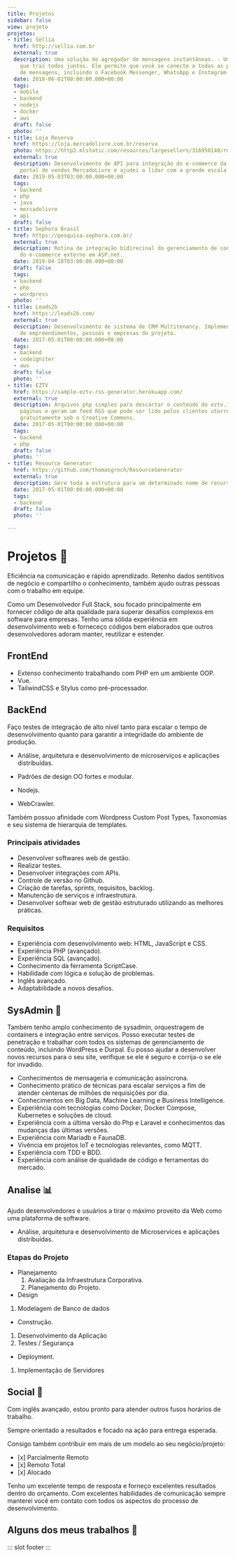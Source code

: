 ```yaml
---
title: Projetos
sidebar: false
view: projeto
projetos:
- title: Sellia
  href: http://sellia.com.br
  external: true
  description: Uma solução de agregador de mensagens instantâneas. - Um aplicativo
    que traz todos juntos. Ele permite que você se conecte a todas as plataformas
    de mensagens, incluindo o Facebook Messenger, WhatsApp e Instagram.
  date: 2018-06-01T00:00:00.000+00:00
  tags:
  - mobile
  - backend
  - nodejs
  - docker
  - aws
  draft: false
  photo: ''
- title: Loja Reserva
  href: https://loja.mercadolivre.com.br/reserva
  photo: https://http2.mlstatic.com/resources/largesellers/316950140/reserva/background201805090525.jpg
  external: true
  description: Desenvolvimento de API para integração do e-commerce da Reserva para
    portal de vendas MercadoLivre e ajudei a lidar com a grande escala de usuários.
  date: 2019-05-03T03:00:00.000+00:00
  tags:
  - backend
  - php
  - java
  - mercadolivre
  - api
  draft: false
- title: Sephora Brasil
  href: https://pesquisa.sephora.com.br/
  external: true
  description: Rotina de integração bidirecinal do gerenciamento de conteúdo com produtos
    do e-commerce externo em ASP.net.
  date: 2019-04-18T03:00:00.000+00:00
  draft: false
  tags:
  - backend
  - php
  - wordpress
  photo: ''
- title: Leads2b
  href: https://leads2b.com/
  external: true
  description: Desenvolvimento de sistema de CRM Multitenancy. Implementação de gerenciador
    de empreendimentos, pessoas e empresas do projeto.
  date: 2017-05-01T00:00:00.000+00:00
  tags:
  - backend
  - codeigniter
  - aws
  draft: false
  photo: ''
- title: EZTV
  href: https://sample-eztv-rss-generator.herokuapp.com/
  external: true
  description: Arquivos php simples para descartar o conteúdo do eztv.it mostram as
    páginas e geram um feed RSS que pode ser lido pelos clientes utorrent e liberado
    gratuitamente sob o Creative Commons.
  date: 2017-05-01T00:00:00.000+00:00
  tags:
  - backend
  - php
  draft: false
  photo: ''
- title: Resource Generator
  href: https://github.com/thomasgroch/ResourceGenerator
  external: true
  description: Gere toda a estrutura para um determinado nome de recurso.
  date: 2017-05-01T00:00:00.000+00:00
  tags:
  - backend
  draft: false
  photo: ''

---
```

# Projetos 📑

Eficiência na comunicação e rápido aprendizado. 
Retenho dados sentitivos de negócio e compartilho o conhecimento, também ajudo outras pessoas com o trabalho em equipe.

Como um Desenvolvedor Full Stack, sou focado principalmente em fornecer código de alta qualidade para superar desafios complexos em software para empresas. Tenho uma sólida experiência em desenvolvimento web e forneceço códigos bem elaborados que outros desenvolvedores adoram manter, reutilizar e estender.

## FrontEnd 

* Extenso conhecimento trabalhando com PHP em um ambiente OOP.
* Vue.
* TailwindCSS e Stylus como pré-processador.

## BackEnd

Faço testes de integração de alto nivel tanto para escalar o tempo de desenvolvimento quanto para garantir a integridade do ambiente de produção.

* Análise, arquitetura e desenvolvimento de microserviços e aplicações distribuídas.

* Padrões de design OO fortes e modular.

- Nodejs.

- WebCrawler.

Também possuo afinidade com Wordpress Custom Post Types, Taxonomias e seu sistema de hierarquia de templates.

### Principais atividades 

* Desenvolver softwares web de gestão.
* Realizar testes.
* Desenvolver integrações com APIs.
* Controle de versão no Github.
* Criação de tarefas, sprints, requisitos, backlog.
* Manutenção de serviços e infraestrutura.
* Desenvolver softwar web de gestão estruturado utilizando as melhores práticas.

### Requisitos

* Experiência com desenvolvimento web: HTML, JavaScript e CSS.
* Experiência PHP (avançado).
* Experiência SQL (avançado).
* Conhecimento da ferramenta ScriptCase.
* Habilidade com lógica e solução de problemas.
* Inglês avançado.
* Adaptabilidade a novos desafios.

## SysAdmin 🔐

Também tenho amplo conhecimento de sysadmin, orquestragem de containers e integração entre serviços. Posso executar testes de penetração e trabalhar com todos os sistemas de gerenciamento de conteúdo, incluindo WordPress e Durpal. Eu posso ajudar a desenvolver novos recursos para o seu site, verifique se ele é seguro e corrija-o se ele for invadido.

* Conhecimentos de mensageria e comunicação assíncrona.
* Conhecimento prático de técnicas para escalar serviços a fim de atender centenas de milhões de requisições por dia.
* Conhecimentos em Big Data, Machine Learning e Business Intelligence.
* Experiência com tecnologias como Docker, Docker Compose, Kubernetes e soluções de cloud.
* Experiência com a última versão do Php e Laravel e conhecimentos das mudanças das últimas versões.
* Experiência com Mariadb e FaunaDB.
* Vivência em projetos IoT e tecnologias relevantes, como MQTT.
* Experiência com TDD e BDD.
* Experiência com análise de qualidade de código e ferramentas do mercado.

## Analise 📊

Ajudo desenvolvedores e usuários a tirar o máximo proveito da Web como uma plataforma de software.

* Análise, arquitetura e desenvolvimento de Microservices e aplicações distribuídas.

### Etapas do Projeto

* Planejamento
  1. Avaliação da Infraestrutura Corporativa.
  2. Planejamento do Projeto.
* Design

1. Modelagem de Banco de dados

* Construção.

1. Desenvolvimento da Aplicação
2. Testes / Segurança

* Deployment.

1. Implementação de Servidores

## Social 👥

 Com inglês avançado, estou pronto para atender outros fusos horários de trabalho.
</br>

Sempre orientado a resultados e focado na ação para entrega esperada.

Consigo também contribuir em mais de um modelo ao seu negócio/projeto:
* \[x\] Parcialmente Remoto
* \[x\] Remoto Total
* \[x\] Alocado 

Tenho um excelente tempo de resposta e forneço excelentes resultados dentro do orçamento. 
Com excelentes habilidades de comunicação sempre manterei você em contato com todos os aspectos do processo de desenvolvimento.

## Alguns dos meus trabalhos 💼
::: slot footer
<BaseProjeto/>
:::